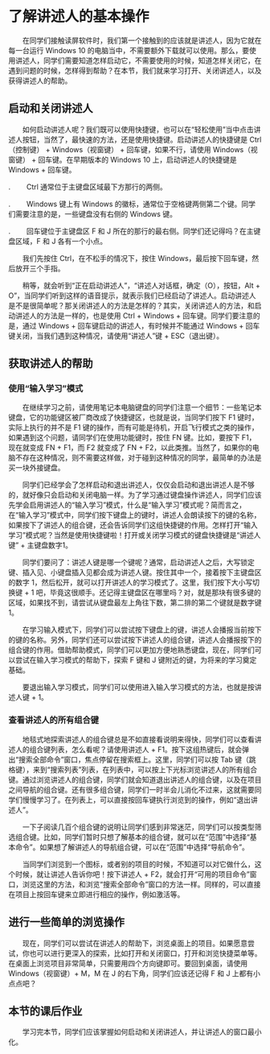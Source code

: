 # 了解讲述人的基本操作

　　在同学们接触读屏软件时，我们第一个接触到的应该就是讲述人，因为它就在每一台运行 Windows 10 的电脑当中，不需要额外下载就可以使用。那么，要使用讲述人，同学们需要知道怎样启动它，不需要使用的时候，知道怎样关闭它，在遇到问题的时候，怎样得到帮助？在本节，我们就来学习打开、关闭讲述人，以及获得讲述人的帮助。

## 启动和关闭讲述人
　　如何启动讲述人呢？我们既可以使用快捷键，也可以在“轻松使用”当中点击讲述人按钮，当然了，最快速的方法，还是使用快捷键。启动讲述人的快捷键是 Ctrl（控制键） + Windows（视窗键） + 回车键，如果不行，请使用 Windows（视窗键） + 回车键。在早期版本的 Windows 10 上，启动讲述人的快捷键是 Windows + 回车键。

. 　　Ctrl 通常位于主键盘区域最下方那行的两侧。

. 　　Windows 键上有 Windows 的徽标，通常位于空格键两侧第二个键。同学们需要注意的是，一些键盘没有右侧的 Windows 键。

. 　　回车键位于主键盘区 F 和 J 所在的那行的最右侧。同学们还记得吗？在主键盘区域，F 和 J 各有一个小点。

　　我们先按住 Ctrl，在不松手的情况下，按住 Windows，最后按下回车键，然后放开三个手指。

　　稍等，就会听到“正在启动讲述人”，“讲述人对话框，确定（O），按钮，Alt + O”，当同学们听到这样的语音提示，就表示我们已经启动了讲述人。启动讲述人是不是很简单呢？那关闭讲述人的方法是怎样的？其实，关闭讲述人的方法，和启动讲述人的方法是一样的，也是使用 Ctrl + Windows + 回车键。同学们要注意的是，通过 Windows + 回车键启动的讲述人，有时候并不能通过 Windows + 回车键关闭，当我们遇到这种情况，请使用“讲述人”键 + ESC（退出键）。

## 获取讲述人的帮助
### 使用“输入学习”模式
　　在继续学习之前，请使用笔记本电脑键盘的同学们注意一个细节：一些笔记本键盘，它的功能键区被厂商改成了快捷键区，也就是说，当同学们按下 F1 键时，实际上执行的并不是 F1 键的操作，而有可能是待机，开启飞行模式之类的操作，如果遇到这个问题，请同学们在使用功能键时，按住 FN 键。比如，要按下 F1，现在就变成 FN + F1，而 F2 就变成了 FN + F2，以此类推。当然了，如果你的电脑不存在这种情况，则不需要这样做，对于碰到这种情况的同学，最简单的办法是买一块外接键盘。

　　同学们已经学会了怎样启动和退出讲述人，仅仅会启动和退出讲述人是不够的，就好像只会启动和关闭电脑一样。为了学习通过键盘操作讲述人，同学们应该先学会启用讲述人的“输入学习”模式，什么是“输入学习”模式呢？简而言之，在“输入学习”模式中，同学们按下键盘上的键时，讲述人会朗读按下的键的名称，如果按下了讲述人的组合键，还会告诉同学们这组快捷键的作用。怎样打开“输入学习”模式呢？当然是使用快捷键啦！打开或关闭学习模式的键盘快捷键是“讲述人键” + 主键盘数字1。

　　同学们要问了：讲述人键是哪一个键呢？通常，启动讲述人之后，大写锁定键、插入见、小键盘插入见都会成为讲述人键。按住其中一个，接着按下主键盘区的数字 1，然后松开，就可以打开讲述人的学习模式了。这里，我们按下大小写切换键 + 1 吧，毕竟这很顺手。还记得主键盘区在哪里吗？对，就是那块有很多键的区域，如果找不到，请尝试从键盘最左上角往下数，第二排的第二个键就是数字键 1。

　　在学习输入模式下，同学们可以尝试按下键盘上的键，讲述人会播报当前按下的键的名称。另外，同学们还可以尝试按下讲述人的组合键，讲述人会播报按下的组合键的作用。借助帮助模式，同学们可以更加方便地熟悉键盘，现在，同学们可以尝试在输入学习模式的帮助下，探索 F 键和 J 键附近的键，为将来的学习奠定基础。

　　要退出输入学习模式，同学们可以使用进入输入学习模式的方法，也就是按讲述人键 + 1。

### 查看讲述人的所有组合键
　　地毯式地探索讲述人的组合键总是不如直接看说明来得快，同学们可以查看讲述人的组合键列表，怎么看呢？请使用讲述人 + F1。按下这组热键后，就会弹出“搜索全部命令”窗口，焦点停留在搜索框上。这里，同学们可以按 Tab 键（跳格键），来到“搜索列表”列表，在列表中，可以按上下光标浏览讲述人的所有组合键。通过浏览讲述人的组合键，同学们就会知道退出讲述人的组合键，以及在项目之间导航的组合键。还有很多组合键，同学们一时半会儿消化不过来，这就需要同学们慢慢学习了。在列表上，可以直接按回车键执行浏览到的操作，例如“退出讲述人”。

　　一下子阅读几百个组合键的说明让同学们感到非常迷茫，同学们可以按类型筛选组合键。比如，同学们暂时只想了解基本的组合键，就可以在“范围”中选择“基本命令”。如果想了解讲述人的导航组合键，可以在“范围”中选择“导航命令”。

　　当同学们浏览到一个图标，或者别的项目的时候，不知道可以对它做什么，这个时候，就让讲述人告诉你吧！按下讲述人 + F2，就会打开“可用的项目命令”窗口，浏览这里的方法，和浏览“搜索全部命令”窗口的方法一样。同样的，可以直接在项目上按回车键来立即进行相应的操作，例如激活等。

## 进行一些简单的浏览操作
　　现在，同学们可以尝试在讲述人的帮助下，浏览桌面上的项目。如果愿意尝试，你也可以进行更深入的探索，比如打开和关闭窗口，打开和浏览快捷菜单等。在桌面上浏览项目非常简单，只需要用四个方向键即可。要回到桌面，请使用 Windows（视窗键）+ M，M 在 J 的右下角，同学们应该还记得 F 和 J 上都有小点点吧？

## 本节的课后作业
　　学习完本节，同学们应该掌握如何启动和关闭讲述人，并让讲述人的窗口最小化。
